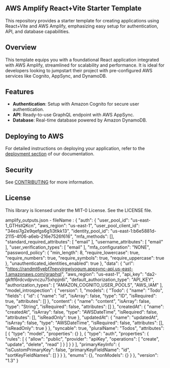 ## AWS Amplify React+Vite Starter Template

This repository provides a starter template for creating applications using React+Vite and AWS Amplify, emphasizing easy setup for authentication, API, and database capabilities.

## Overview

This template equips you with a foundational React application integrated with AWS Amplify, streamlined for scalability and performance. It is ideal for developers looking to jumpstart their project with pre-configured AWS services like Cognito, AppSync, and DynamoDB.

## Features

- **Authentication**: Setup with Amazon Cognito for secure user authentication.
- **API**: Ready-to-use GraphQL endpoint with AWS AppSync.
- **Database**: Real-time database powered by Amazon DynamoDB.

## Deploying to AWS

For detailed instructions on deploying your application, refer to the [deployment section](https://docs.amplify.aws/react/start/quickstart/#deploy-a-fullstack-app-to-aws) of our documentation.

## Security

See [CONTRIBUTING](CONTRIBUTING.md#security-issue-notifications) for more information.

## License

This library is licensed under the MIT-0 License. See the LICENSE file.

amplify_outputs.json - fileName :
{
  "auth": {
    "user_pool_id": "us-east-1_GTHstQKcn",
    "aws_region": "us-east-1",
    "user_pool_client_id": "34esi7g2e9qefgs6g1i3tlkk13",
    "identity_pool_id": "us-east-1:b6e5881d-2115-4f06-a6eb-216e7526f616",
    "mfa_methods": [],
    "standard_required_attributes": [
      "email"
    ],
    "username_attributes": [
      "email"
    ],
    "user_verification_types": [
      "email"
    ],
    "mfa_configuration": "NONE",
    "password_policy": {
      "min_length": 8,
      "require_lowercase": true,
      "require_numbers": true,
      "require_symbols": true,
      "require_uppercase": true
    },
    "unauthenticated_identities_enabled": true
  },
  "data": {
    "url": "https://randmt6yebf7nevvirgwjyogum.appsync-api.us-east-1.amazonaws.com/graphql",
    "aws_region": "us-east-1",
    "api_key": "da2-gkftf6rdcvdpvnczu75xhpjn6i",
    "default_authorization_type": "API_KEY",
    "authorization_types": [
      "AMAZON_COGNITO_USER_POOLS",
      "AWS_IAM"
    ],
    "model_introspection": {
      "version": 1,
      "models": {
        "Todo": {
          "name": "Todo",
          "fields": {
            "id": {
              "name": "id",
              "isArray": false,
              "type": "ID",
              "isRequired": true,
              "attributes": []
            },
            "content": {
              "name": "content",
              "isArray": false,
              "type": "String",
              "isRequired": false,
              "attributes": []
            },
            "createdAt": {
              "name": "createdAt",
              "isArray": false,
              "type": "AWSDateTime",
              "isRequired": false,
              "attributes": [],
              "isReadOnly": true
            },
            "updatedAt": {
              "name": "updatedAt",
              "isArray": false,
              "type": "AWSDateTime",
              "isRequired": false,
              "attributes": [],
              "isReadOnly": true
            }
          },
          "syncable": true,
          "pluralName": "Todos",
          "attributes": [
            {
              "type": "model",
              "properties": {}
            },
            {
              "type": "auth",
              "properties": {
                "rules": [
                  {
                    "allow": "public",
                    "provider": "apiKey",
                    "operations": [
                      "create",
                      "update",
                      "delete",
                      "read"
                    ]
                  }
                ]
              }
            }
          ],
          "primaryKeyInfo": {
            "isCustomPrimaryKey": false,
            "primaryKeyFieldName": "id",
            "sortKeyFieldNames": []
          }
        }
      },
      "enums": {},
      "nonModels": {}
    }
  },
  "version": "1.3"
}
